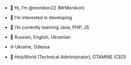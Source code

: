 - 👋 Hi, I’m @monikon22 (MrMonikon)
- 👀 I’m interested in developing
- 🌱 I’m currently learning Java, PHP, JS

- 👅 Russian, English, Ukrainian
- 🌐 Ukraine, Odessa
- 🏢 HolyWorld (Technical Administrator), GTAMINE (CEO)
